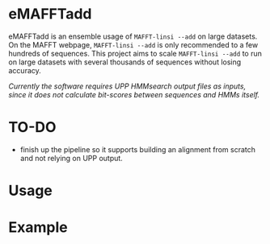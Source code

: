 # eMAFFTadd
eMAFFTadd is an ensemble usage of `MAFFT-linsi --add` on large datasets. On the MAFFT webpage, `MAFFT-linsi --add` is only recommended to a few hundreds of sequences. This project aims to scale `MAFFT-linsi --add` to run on large datasets with several thousands of sequences without losing accuracy.

_Currently the software requires UPP HMMsearch output files as inputs, since it does not calculate bit-scores between sequences and HMMs itself._

# TO-DO
* finish up the pipeline so it supports building an alignment from scratch and not relying on UPP output.

# Usage

# Example
